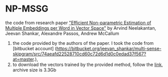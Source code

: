 # NP-MSSG
the code from research paper ["Efficient Non-parametric Estimation of Multiple Embeddings per Word in Vector Space"](http://arxiv.org/pdf/1504.06654v1.pdf) by Arvind Neelakantan, Jeevan Shankar, Alexandre Passos, Andrew McCallum


1. the code provided by the authors of the paper. I took the code from [bitbucket account] (https://bitbucket.org/jeevan_shankar/multi-sense-skipgram/src/74aeafd22528710cd60c72d6d1d0c0edad37f567?at=master.),
2. to download the vectors trained by the provided method, follow the [link](http://iesl.cs.umass.edu/downloads/vectors/release.tar.gz), archive size is 3.3Gb 
